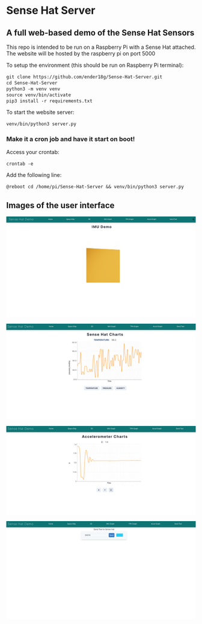 # Sense Hat Server

## A full web-based demo of the Sense Hat Sensors

This repo is intended to be run on a Raspberry Pi with a Sense Hat attached. The website will be hosted by the raspberry pi on port 5000


To setup the environment (this should be run on Raspberry Pi terminal):
```
git clone https://github.com/ender18g/Sense-Hat-Server.git
cd Sense-Hat-Server
python3 -m venv venv
source venv/bin/activate
pip3 install -r requirements.txt
```

To start the website server:
``` 
venv/bin/python3 server.py
```

### Make it a cron job and have it start on boot!

Access your crontab:
```
crontab -e
```

Add the following line:
```
@reboot cd /home/pi/Sense-Hat-Server && venv/bin/python3 server.py
```


## Images of the user interface

![IMU Cube Demo](cube.png)

![Temperature Page](temp.png)

![Acceleromter Page](accel.png)

![Text Page](text.png)


